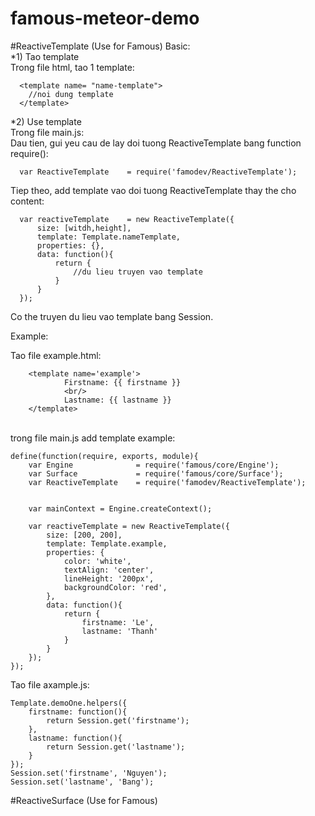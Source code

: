famous-meteor-demo
==================
#ReactiveTemplate (Use for Famous)
Basic:<br/>
*1) Tao template<br/>
Trong file html, tao 1 template:<br/>

      <template name= "name-template">
      	//noi dung template
      </template>
      
*2) Use template<br/>
Trong file main.js:<br/>
Dau tien, gui yeu cau de lay doi tuong ReactiveTemplate bang function require():<br/>

      var ReactiveTemplate    = require('famodev/ReactiveTemplate');

Tiep theo, add template vao doi tuong ReactiveTemplate thay the cho content:<br/>

      var reactiveTemplate    = new ReactiveTemplate({
          size: [witdh,height],
          template: Template.nameTemplate,
          properties: {},
          data: function(){
              return {
                  //du lieu truyen vao template
              }
          }
      });
      
Co the truyen du lieu vao template bang Session.<br/>

Example:<br/>

Tao file example.html:<br/>

		<template name='example'>
				Firstname: {{ firstname }}
				<br/>
				Lastname: {{ lastname }}
		</template>
		
<br/>    
trong file main.js add template example:<br/>

    define(function(require, exports, module){
        var Engine              = require('famous/core/Engine');
        var Surface             = require('famous/core/Surface');
        var ReactiveTemplate    = require('famodev/ReactiveTemplate');


        var mainContext = Engine.createContext();
        
        var reactiveTemplate = new ReactiveTemplate({
            size: [200, 200],
            template: Template.example,
            properties: {
                color: 'white',
                textAlign: 'center',
                lineHeight: '200px',
                backgroundColor: 'red',
            },
            data: function(){
                return {
                    firstname: 'Le',
                    lastname: 'Thanh'
                }
            }
        });
    });
    
Tao file axample.js:<br/>

    Template.demoOne.helpers({
    	firstname: function(){
            return Session.get('firstname');
    	},
    	lastname: function(){
    		return Session.get('lastname');
    	}
    });
    Session.set('firstname', 'Nguyen');
    Session.set('lastname', 'Bang');


#ReactiveSurface (Use for Famous)
